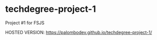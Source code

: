 # techdegree-project-1
Project #1 for FSJS

HOSTED VERSION: https://palombodev.github.io/techdegree-project-1/
